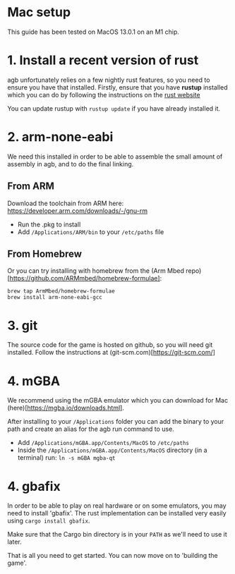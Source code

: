# Mac setup

This guide has been tested on MacOS 13.0.1 on an M1 chip.

# 1. Install a recent version of rust

agb unfortunately relies on a few nightly rust features, so you need to ensure you have that installed.
Firstly, ensure that you have **rustup** installed which you can do by following the instructions on the [rust website](https://www.rust-lang.org/tools/install)

You can update rustup with `rustup update` if you have already installed it.

# 2. arm-none-eabi

We need this installed in order to be able to assemble the small amount of assembly in agb, and to do the final linking.

## From ARM

Download the toolchain from ARM here: https://developer.arm.com/downloads/-/gnu-rm
 * Run the .pkg to install
 * Add `/Applications/ARM/bin` to your `/etc/paths` file

## From Homebrew

Or you can try installing with homebrew from the (Arm Mbed repo)[https://github.com/ARMmbed/homebrew-formulae]:

```
brew tap ArmMbed/homebrew-formulae
brew install arm-none-eabi-gcc
```

# 3. git

The source code for the game is hosted on github, so you will need git installed. Follow the instructions at (git-scm.com)[https://git-scm.com/]

# 4. mGBA

We recommend using the mGBA emulator which you can download for Mac (here)[https://mgba.io/downloads.html].

After installing to your `/Applications` folder you can add the binary to your path and create an alias for the agb run command to use.

* Add `/Applications/mGBA.app/Contents/MacOS` to `/etc/paths`
* Inside the `/Applications/mGBA.app/Contents/MacOS` directory (in a terminal) run: `ln -s mGBA mgba-qt`

# 4. gbafix

In order to be able to play on real hardware or on some emulators, you may need to install 'gbafix'.
The rust implementation can be installed very easily using `cargo install gbafix`.

Make sure that the Cargo bin directory is in your `PATH` as we'll need to use it later.

That is all you need to get started.
You can now move on to 'building the game'.